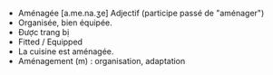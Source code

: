 - Aménagée [a.me.na.ʒe] Adjectif (participe passé de "aménager")
- Organisée, bien équipée.
- Được trang bị
- Fitted / Equipped
- La cuisine est aménagée.
- Aménagement (m) : organisation, adaptation